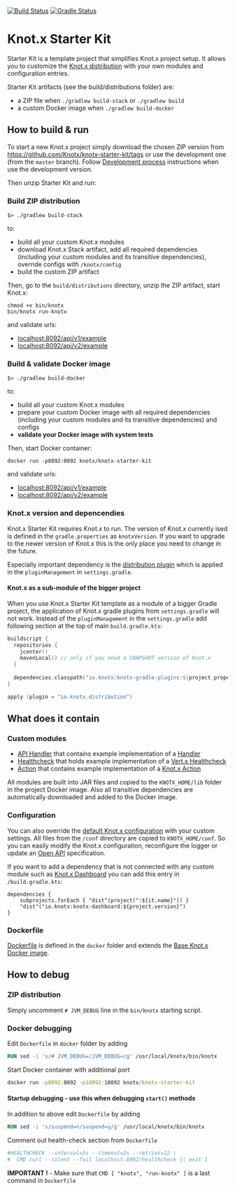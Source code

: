[![Build Status](https://dev.azure.com/knotx/Knotx/_apis/build/status/Knotx.knotx-starter-kit?branchName=master)](https://dev.azure.com/knotx/Knotx/_build/latest?definitionId=3&branchName=master)
[![Gradle Status](https://gradleupdate.appspot.com/Knotx/knotx-starter-kit/status.svg)](https://gradleupdate.appspot.com/Knotx/knotx-starter-kit/status)

# Knot.x Starter Kit
Starter Kit is a template project that simplifies Knot.x project setup. It allows you to 
customize the [Knot.x distribution](https://github.com/Knotx/knotx-stack) with your own modules and
configuration entries. 

Starter Kit artifacts (see the build/distributions folder) are: 
- a ZIP file when `./gradlew build-stack` or `./gradlew build`
- a custom Docker image when `./gradlew build-docker`

## How to build & run
To start a new Knot.x project simply download the chosen ZIP version from https://github.com/Knotx/knotx-starter-kit/tags
or use the development one (from the `master` branch). Follow [Development process](https://github.com/Knotx/knotx-aggregator) 
instructions when use the development version.

Then unzip Starter Kit and run:

### Build ZIP distribution
```
$> ./gradlew build-stack
```
to:
- build all your custom Knot.x modules
- download Knot.x Stack artifact, add all required dependencies (including your custom modules and 
its transitive dependencies), override configs with `/knotx/config`
- build the custom ZIP artifact

Then, go to the `build/distributions` directory, unzip the ZIP artifact, start Knot.x:
```
chmod +x bin/knotx
bin/knotx run-knotx
```

and validate urls:
- [localhost:8092/api/v1/example](http://localhost:8092/api/v1/example)
- [localhost:8092/api/v2/example](http://localhost:8092/api/v2/example)

### Build & validate Docker image
```
$> ./gradlew build-docker
```

to:
- build all your custom Knot.x modules
- prepare your custom Docker image with all required dependencies (including your custom modules and 
its transitive dependencies) and configs
- **validate your Docker image with system tests**

Then, start Docker container:
```
docker run -p8092:8092 knotx/knotx-starter-kit
```

and validate urls:
- [localhost:8092/api/v1/example](http://localhost:8092/api/v1/example)
- [localhost:8092/api/v2/example](http://localhost:8092/api/v2/example)

### Knot.x version and depencendies
Knot.x Starter Kit requires Knot.x to run. The version of Knot.x currently ised is defined in the `gradle.properties` as `knotxVersion`. 
If you want to upgrade to the newer version of Knot.x this is the only place you need to change in the future.

Especially important dependency is the [distribution plugin](https://github.com/Knotx/knotx-gradle-plugins#distribution-plugin)
which is applied in the `pluginManagement` in `settings.gradle`.

#### Knot.x as a sub-module of the bigger project
When you use Knot.x Starter Kit template as a module of a bigger Gradle project, the application of Knot.x gradle plugins from `settings.gradle` will not work.
Instead of the `pluginManagement` in the `settings.gradle` add following section at the top of main `build.gradle.kts`:

```kotlin
buildscript {
  repositories {
    jcenter()
    mavenLocal() // only if you need a SNAPSHOT version of Knot.x
  }
  
  dependencies.classpath("io.knotx:knotx-gradle-plugins:${project.property("knotxVersion")}")
}

apply (plugin = "io.knotx.distribution")
```

## What does it contain

### Custom modules

- [API Handler](https://github.com/Knotx/knotx-starter-kit/tree/master/modules/example-api) 
that contains example implementation of a [Handler](https://github.com/Knotx/knotx-server-http/tree/master/api#routing-handlers) 
- [Healthcheck](https://github.com/Knotx/knotx-starter-kit/tree/master/modules/health-check)
that holds example implementation of a [Vert.x Healthcheck](https://vertx.io/docs/vertx-health-check/java/)
- [Action](https://github.com/Knotx/knotx-starter-kit/tree/master/modules/example-action) that
contains example implementation of a [Knot.x Action](https://github.com/Knotx/knotx-fragments/tree/master/handler/api#action)


All modules are built into JAR files and copied to the `KNOTX_HOME/lib` folder in the project Docker image. 
Also all transitive dependencies are automatically downloaded and added to the Docker image.

### Configuration

You can also override the [default Knot.x configuration](https://github.com/Knotx/knotx-stack/tree/master/src/main/packaging/conf)
with your custom settings. All files from the `/conf` directory are copied to `KNOTX_HOME/conf`. So you
can easily modify the Knot.x configuration, reconfigure the logger or update an [Open API](https://github.com/OAI/OpenAPI-Specification) specification.

If you want to add a dependency that is not connected with any custom module such as 
[Knot.x Dashboard](https://github.com/Knotx/knotx-dashboard) you can add this entry in 
`/build.gradle.kts`:

```
dependencies {
    subprojects.forEach { "dist"(project(":${it.name}")) }
    "dist"("io.knotx:knotx-dashboard:${project.version}")
}
```

### Dockerfile

[Dockerfile](https://github.com/Knotx/knotx-starter-kit/blob/master/docker/Dockerfile) is defined 
in the `docker` folder and extends the [Base Knot.x Docker image](https://hub.docker.com/r/knotx/knotx).

## How to debug

### ZIP distribution
Simply uncomment `# JVM_DEBUG` line in the `bin/knotx` starting script.

### Docker debugging
Edit `Dockerfile` in `docker` folder by adding
```dockerfile
RUN sed -i 's/# JVM_DEBUG=/JVM_DEBUG=/g' /usr/local/knotx/bin/knotx
```
Start Docker container with additional port
```cmd
docker run -p8092:8092 -p18092:18092 knotx/knotx-starter-kit
```

#### Startup debugging - use this when debugging `start()` methods
In addition to above edit `Dockerfile` by adding
```dockerfile
RUN sed -i 's/suspend=n/suspend=y/g' /usr/local/knotx/bin/knotx
```

Comment out health-check section from `Dockerfile`
```dockerfile
#HEALTHCHECK --interval=5s --timeout=2s --retries=12 \
#  CMD curl --silent --fail localhost:8092/healthcheck || exit 1
```

**IMPORTANT !** - Make sure that `CMD [ "knotx", "run-knotx" ]` is a last command in `Dockerfile`
